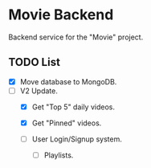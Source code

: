 # Movie Backend
Backend service for the "Movie" project.

## TODO List
- [x] Move database to MongoDB.
- [ ] V2 Update.
  - [x] Get "Top 5" daily videos.
  - [x] Get "Pinned" videos.

  - [ ] User Login/Signup system.
    - [ ] Playlists.